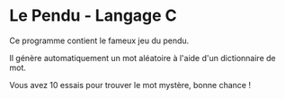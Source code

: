 # Le Pendu - Langage C

Ce programme contient le fameux jeu du pendu.

Il génère automatiquement un mot aléatoire à l'aide d'un dictionnaire de mot.

Vous avez 10 essais pour trouver le mot mystère, bonne chance ! 
